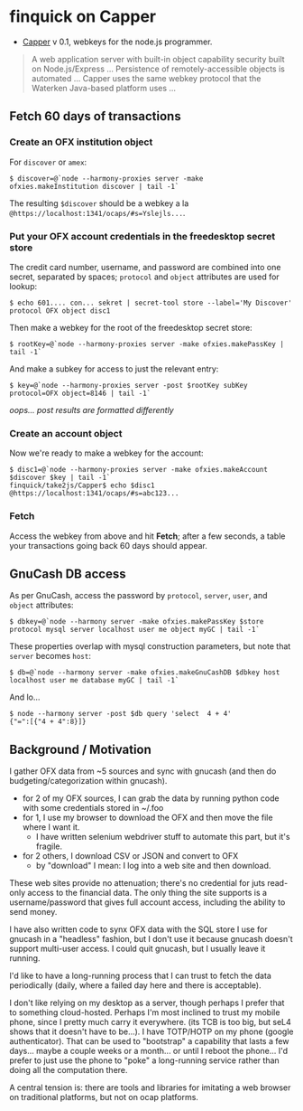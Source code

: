 # finquick on Capper

 - [Capper][] v 0.1, webkeys for the node.js programmer.

[Capper]: https://github.com/marcsAtSkyhunter/Capper

> A web application server with built-in object capability security
> built on Node.js/Express ...  Persistence of remotely-accessible
> objects is automated ...  Capper uses the same webkey protocol that
> the Waterken Java-based platform uses ...

## Fetch 60 days of transactions

### Create an OFX institution object

For `discover` or `amex`:

    $ discover=@`node --harmony-proxies server -make ofxies.makeInstitution discover | tail -1`

The resulting `$discover` should be a webkey a la
`@https://localhost:1341/ocaps/#s=Yslejls...`.

### Put your OFX account credentials in the freedesktop secret store

The credit card number, username, and password are combined into one
secret, separated by spaces; `protocol` and `object` attributes are
used for lookup:

    $ echo 601.... con... sekret | secret-tool store --label='My Discover' protocol OFX object disc1

Then make a webkey for the root of the freedesktop secret store:

    $ rootKey=@`node --harmony-proxies server -make ofxies.makePassKey | tail -1`

And make a subkey for access to just the relevant entry:

    $ key=@`node --harmony-proxies server -post $rootKey subKey protocol=OFX object=8146 | tail -1`

*oops... post results are formatted differently*

### Create an account object

Now we're ready to make a webkey for the account:

    $ disc1=@`node --harmony-proxies server -make ofxies.makeAccount $discover $key | tail -1`
    finquick/take2js/Capper$ echo $disc1
	@https://localhost:1341/ocaps/#s=abc123...

### Fetch

Access the webkey from above and hit **Fetch**; after a few seconds, a
table your transactions going back 60 days should appear.

## GnuCash DB access

As per GnuCash, access the password by `protocol`, `server`, `user`,
and `object` attributes:

    $ dbkey=@`node --harmony server -make ofxies.makePassKey $store protocol mysql server localhost user me object myGC | tail -1`

These properties overlap with mysql construction parameters, but note
that `server` becomes `host`:

    $ db=@`node --harmony server -make ofxies.makeGnuCashDB $dbkey host localhost user me database myGC | tail -1`

And lo...

    $ node --harmony server -post $db query 'select  4 + 4'
    {"=":[{"4 + 4":8}]}

## Background / Motivation

I gather OFX data from ~5 sources and sync with gnucash (and then do
budgeting/categorization within gnucash).

 - for 2 of my OFX sources, I can grab the data by running python code
   with some credentials stored in ~/.foo
 - for 1, I use my browser to download the OFX and then move the file
   where I want it.
   - I have written selenium webdriver stuff to
     automate this part, but it's fragile.
 - for 2 others, I download CSV or JSON and convert to OFX
   - by "download" I mean: I log into a web site and then download.

These web sites provide no attenuation; there's no credential for juts
read-only access to the financial data. The only thing the site
supports is a username/password that gives full account access,
including the ability to send money.

I have also written code to synx OFX data with the SQL store I use for
gnucash in a "headless" fashion, but I don't use it because gnucash
doesn't support multi-user access. I could quit gnucash, but I usually
leave it running.

I'd like to have a long-running process that I can trust to fetch the
data periodically (daily, where a failed day here and there is
acceptable).
 
I don't like relying on my desktop as a server, though perhaps I
prefer that to something cloud-hosted. Perhaps I'm most inclined to
trust my mobile phone, since I pretty much carry it everywhere. (its
TCB is too big, but seL4 shows that it doesn't have to be...). I have
TOTP/HOTP on my phone (google authenticator). That can be used to
"bootstrap" a capability that lasts a few days... maybe a couple weeks
or a month... or until I reboot the phone... I'd prefer to just use
the phone to "poke" a long-running service rather than doing all the
computation there.

A central tension is: there are tools and libraries for imitating a
web browser on traditional platforms, but not on ocap platforms.
